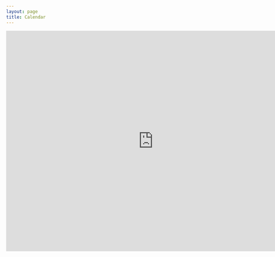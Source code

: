 ```yaml
---
layout: page
title: Calendar
---
```


<div class="video-container">
<iframe src="https://calendar.google.com/calendar/embed?showTitle=0&amp;showPrint=0&amp;showTabs=0&amp;mode=WEEK&amp;height=600&amp;wkst=1&amp;bgcolor=%23FFFFFF&amp;src=zacinaction%40gmail.com&amp;color=%231B887A&amp;ctz=America%2FLos_Angeles" style="border-width:0" width="800" height="600" frameborder="0" scrolling="no"></iframe>
</div>